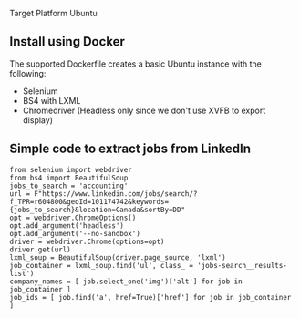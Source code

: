 
Target Platform
Ubuntu

## Install using Docker

The supported Dockerfile creates a basic Ubuntu instance with the following:
- Selenium
- BS4 with LXML
- Chromedriver (Headless only since we don't use XVFB to export display)

## Simple code to extract jobs from LinkedIn

```
from selenium import webdriver
from bs4 import BeautifulSoup
jobs_to_search = 'accounting'
url = F"https://www.linkedin.com/jobs/search/?f_TPR=r604800&geoId=101174742&keywords={jobs_to_search}&location=Canada&sortBy=DD"
opt = webdriver.ChromeOptions()
opt.add_argument('headless')
opt.add_argument('--no-sandbox')
driver = webdriver.Chrome(options=opt)
driver.get(url)
lxml_soup = BeautifulSoup(driver.page_source, 'lxml')
job_container = lxml_soup.find('ul', class_ = 'jobs-search__results-list')
company_names = [ job.select_one('img')['alt'] for job in job_container ]
job_ids = [ job.find('a', href=True)['href'] for job in job_container ]

```
